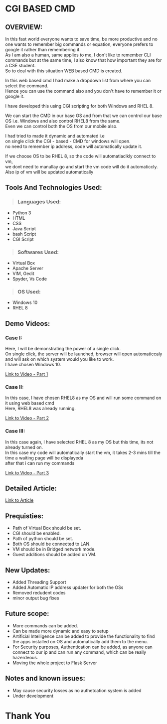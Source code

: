 # CGI BASED CMD

## OVERVIEW:

In this fast world everyone wants to save time, be more productive and no one wants to remember big commands or equation,
everyone prefers to google it rather than remembering it. 
<br/> As I am also a human, same applies to me, I don't like to remember CLI commands but at the same time, I also know that how important they are for a CSE student.
<br/>So to deal with this situation WEB based CMD is created.

In this web based cmd I had make a dropdown list from where you can select the command.
<br/>Hence you can use the command also and you don't have to remember it or google it.

I have developed this using CGI scripting for both Windows and RHEL 8. 

We can start the CMD in our base OS and from that we can control our base OS i.e. Windows and also control RHEL8 from the same.
<br/> Even we can control both the OS from our mobile also.

I had tried to made it dynamic and automated i.e 
<br/> on single click the CGI - based - CMD for windows will open.
<br/> no need to remember ip address, code will automatically update it.

If we choose OS to be RHEL 8, so the code will automatiaclkly connect to vm,
<br/> we dont need to manullay go and start the vm code will do it automaticcly.
<br/> Also ip of vm will be updated automatically

## Tools And Technologies Used:

> ### Languages Used:
- Python 3
- HTML
- CSS
- Java Script
- bash Script
- CGI Script

> ### Softwares Used: 
- Virtual Box
- Apache Server
- VIM, Gedit 
- Spyder, Vs Code

> ### OS Used:
- Windows 10 
- RHEL 8

## Demo Videos:

### Case I:
Here, I will be demonstrating the power of a single click.
<br/> On single click, the server will be launched, browser will open automaticcaly
and will ask on which system would you like to work.
<br/> I have chosen Windows 10.

[Link to Video - Part 1](https://youtu.be/EtJRetCNOM4)

### Case II:
In this case, I have chosen RHEL8 as my OS and will run some command on it using web based cmd
<br/> Here, RHEL8 was already running.

[Link to Video - Part 2](https://youtu.be/1_QpEwFUy1o)

### Case III:
In this case again, I have selected RHEL 8 as my OS but this time, its not already turned on.
<br/> In this case my code will automatically start the vm, it takes 2-3 mins till the time a waiting page will be displayeda
<br/> after that i can run my commands

[Link to Video - Part 3](https://youtu.be/EoMdKkjeNLo)

## Detailed Article:
[Link to Article](https://www.linkedin.com/feed/update/urn:li:ugcPost:6715690477959614464?updateEntityUrn=urn%3Ali%3Afs_feedUpdate%3A%28*%2Curn%3Ali%3AugcPost%3A6715690477959614464%29)

## Prequisties:
- Path of Virtual Box should be set. 
- CGI should be enabled.
- Path of python should be set.
- Both OS should be connected to LAN.
- VM should be in Bridged network mode.
- Guest additions should be added on VM.

## New Updates:
- Added Threading Support 
- Added Automatic IP address updater for both the OSs
- Removed redudent codes
- minor output bug fixes

## Future scope:
- More commands can be added.
- Can be made more dynamic and easy to setup 
- Artificial Intelligence can be added to provide the functionality to find the apps installed on OS and automatically add them to the menu.
- For Security purposes, Authentication can be added, as anyone can connect to our ip and can run any  command, which can be really hazerdeous. 
- Moving the whole project to Flask Server
 
 ## Notes and known issues:
 - May cause security losses as no authetcation system is added
 - Under development
 
# Thank You

